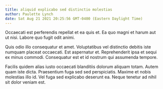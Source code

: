 ```yaml
---
title: aliquid explicabo sed distinctio molestias
author: Paulette Lynch
date: Sat Aug 21 2021 20:25:56 GMT-0400 (Eastern Daylight Time)
---
```

Occaecati est perferendis repellat et ea quis et. Ea quo magni et harum aut ut nisi. Labore quo fugit odit animi.

 Quis odio illo consequatur et amet. Voluptatibus vel distinctio debitis iste numquam placeat occaecati. Est aspernatur et. Reprehenderit ipsa et sequi ex minus commodi. Consequatur est et id nostrum qui assumenda tempore.

 Facilis quidem alias iusto occaecati blanditiis dolorum aliquam totam. Autem quam iste dicta. Praesentium fuga sed sed perspiciatis. Maxime et nobis molestias illo id. Vel fuga sed explicabo deserunt ea. Neque tenetur ad nihil sit dolor veniam est.